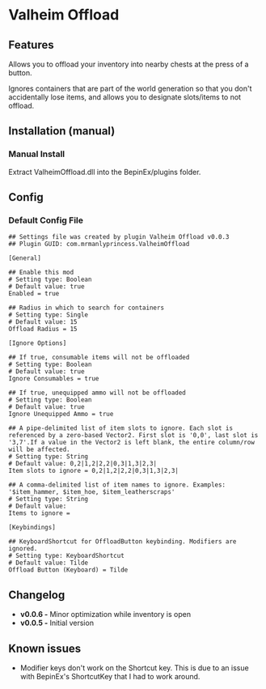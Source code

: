 # Valheim Offload

## Features
Allows you to offload your inventory into nearby chests at the press of a button.

Ignores containers that are part of the world generation so that you don't accidentally lose items,
and allows you to designate slots/items to not offload.

## Installation (manual)
### Manual Install
Extract ValheimOffload.dll into the BepinEx/plugins folder.

## Config
### Default Config File

```
## Settings file was created by plugin Valheim Offload v0.0.3
## Plugin GUID: com.mrmanlyprincess.ValheimOffload

[General]

## Enable this mod
# Setting type: Boolean
# Default value: true
Enabled = true

## Radius in which to search for containers
# Setting type: Single
# Default value: 15
Offload Radius = 15

[Ignore Options]

## If true, consumable items will not be offloaded
# Setting type: Boolean
# Default value: true
Ignore Consumables = true

## If true, unequipped ammo will not be offloaded
# Setting type: Boolean
# Default value: true
Ignore Unequipped Ammo = true

## A pipe-delimited list of item slots to ignore. Each slot is referenced by a zero-based Vector2. First slot is '0,0', last slot is '3,7'.If a value in the Vector2 is left blank, the entire column/row will be affected.
# Setting type: String
# Default value: 0,2|1,2|2,2|0,3|1,3|2,3|
Item slots to ignore = 0,2|1,2|2,2|0,3|1,3|2,3|

## A comma-delimited list of item names to ignore. Examples: '$item_hammer, $item_hoe, $item_leatherscraps'
# Setting type: String
# Default value:
Items to ignore =

[Keybindings]

## KeyboardShortcut for OffloadButton keybinding. Modifiers are ignored.
# Setting type: KeyboardShortcut
# Default value: Tilde
Offload Button (Keyboard) = Tilde
```

## Changelog
- **v0.0.6 -** Minor optimization while inventory is open
- **v0.0.5 -** Initial version

## Known issues
- Modifier keys don't work on the Shortcut key. This is due to an issue with BepinEx's ShortcutKey that I had to work around.
